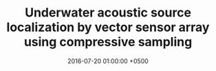 ---
title: "Underwater acoustic source localization by vector sensor array using compressive sampling"
collection: publications
<!-- permalink: /publications/osprey-mobisys20 -->
date: 2016-07-20 01:00:00 +0500
venue: 'MTS/IEEE OCEANS'
bibtex: '/bibtex/oceans16.html'
pdf: '/files/oceans16.pdf'
pubtype: 'conference'
authors: 'P.V. Nagesha, G. V. Anand, Sanjeev Gurugopinath, Akarsh Prabhakar'
excerpt_separator: ""
---